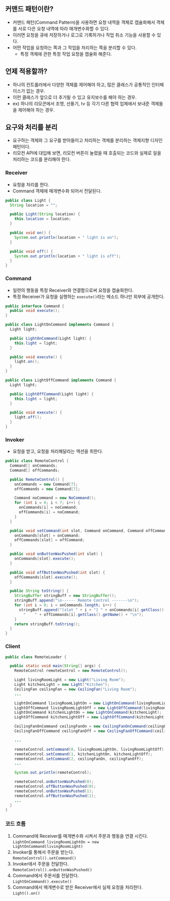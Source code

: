 ## 커맨드 패턴이란?

- 커맨드 패턴(Command Pattern)을 사용하면 요청 내역을 객체로 캡슐화해서 객체를 서로 다은 요청 내역에 따라 매개변수화할 수 있다.
- 이러면 요청을 큐에 저장하거나 로그로 기록하거나 작업 취소 기능을 사용할 수 있다.
- 어떤 작업을 요청하는 쪽과 그 작업을 처리하는 쪽을 분리할 수 있다.
  - 특정 객체에 관한 특정 작업 요청을 캡슐화 해준다.

## 언제 적용할까?

- 하나의 컨트롤러에서 다양한 객체를 제어해야 하고, 많은 클래스가 공통적인 인터페이스가 없는 경우.
- 이런 클래스가 앞으로 더 추가될 수 있고 유지보수를 해야 하는 경우.
- ex) 하나의 리모콘에서 조명, 선풍기, tv 등 각기 다른 협력 업체에서 보내준 객체들을 제어해야 하는 경우.

## 요구와 처리를 분리

- 요구하는 객체와 그 요구를 받아들이고 처리하는 객체를 분리하는 객체지향 디자인 패턴이다.
- 리모컨 API에 대입해 보면, 리모컨 버튼이 눌렸을 때 호출되는 코드와 실제로 일을 처리하는 코드를 분리해야 한다.

### Receiver

- 요청을 처리를 한다.
- Command 객체에 매개변수화 되어서 전달된다.

```java
public class Light {
  String location = "";

  public Light(String location) {
    this.location = location;
  }

  public void on() {
    System.out.println(location + " light is on");
  }

  public void off() {
    System.out.println(location + " light is off");
  }
}
```

### Command

- 일련의 행동을 특정 Receiver와 연결함으로써 요청을 캡슐화한다.
- 특정 Receiver가 요청을 실행하는 `execute()`라는 메소드 하나만 외부에 공개한다.

```java
public interface Command {
  public void execute();
}
```

```java
public class LightOnCommand implements Command {
  Light light;

  public LightOnCommand(Light light) {
    this.light = light;
  }

  public void execute() {
    light.on();
  }
}
```

```java
public class LightOffCommand implements Command {
  Light light;

  public LightOffCommand(Light light) {
    this.light = light;
  }

  public void execute() {
    light.off();
  }
}
```

### Invoker

- 요청을 받고, 요청을 처리해달라는 액션을 취한다.

```java
public class RemoteControl {
  Command[] onCommands;
  Command[] offCommands;

  public RemoteControl() {
    onCommands = new Command[7];
    offCommands = new Command[7];

    Command noCommand = new NoCommand();
    for (int i = 0; i < 7; i++) {
      onCommands[i] = noCommand;
      offCommands[i] = noCommand;
    }
  }

  public void setCommand(int slot, Command onCommand, Command offCommand) {
    onCommands[slot] = onCommand;
    offCommands[slot] = offCommand;
  }

  public void onButtonWasPushed(int slot) {
    onCommands[slot].execute();
  }

  public void offButtonWasPushed(int slot) {
    offCommands[slot].execute();
  }

  public String toString() {
    StringBuffer stringBuff = new StringBuffer();
    stringBuff.append("\n------ Remote Control -------\n");
    for (int i = 0; i < onCommands.length; i++) {
      stringBuff.append("[slot " + i + "] " + onCommands[i].getClass().getName() +
        "    " + offCommands[i].getClass().getName() + "\n");
    }
    return stringBuff.toString();
  }
}
```

### Client

```java
public class RemoteLoader {

  public static void main(String[] args) {
    RemoteControl remoteControl = new RemoteControl();

    Light livingRoomLight = new Light("Living Room");
    Light kitchenLight = new Light("Kitchen");
    CeilingFan ceilingFan = new CeilingFan("Living Room");
    ...

    LightOnCommand livingRoomLightOn = new LightOnCommand(livingRoomLight);
    LightOffCommand livingRoomLightOff = new LightOffCommand(livingRoomLight);
    LightOnCommand kitchenLightOn = new LightOnCommand(kitchenLight);
    LightOffCommand kitchenLightOff = new LightOffCommand(kitchenLight);

    CeilingFanOnCommand ceilingFanOn = new CeilingFanOnCommand(ceilingFan);
    CeilingFanOffCommand ceilingFanOff = new CeilingFanOffCommand(ceilingFan);

    ...

    remoteControl.setCommand(0, livingRoomLightOn, livingRoomLightOff);
    remoteControl.setCommand(1, kitchenLightOn, kitchenLightOff);
    remoteControl.setCommand(2, ceilingFanOn, ceilingFanOff);
    ...

    System.out.println(remoteControl);

    remoteControl.onButtonWasPushed(0);
    remoteControl.offButtonWasPushed(0);
    remoteControl.onButtonWasPushed(1);
    remoteControl.offButtonWasPushed(1);
    ...
  }
}
```

### 코드 흐름

1. Command에 Receiver를 매개변수화 시켜서 주문과 행동을 연결 시킨다.  
   `LightOnCommand livingRoomLightOn = new LightOnCommand(livingRoomLight)`
2. Invoker를 통해서 주문을 받는다.  
   `RemoteControl().setCommand()`
3. Invoker에서 주문을 전달한다.  
   `RemoteControl().onButtonWasPushed()`
4. Command에서 주문서를 전달한다.  
   `LightOnCommand().execute()`
5. Command에서 매개변수로 받은 Receiver에서 실제 요청을 처리한다.  
   `Light().on()`
